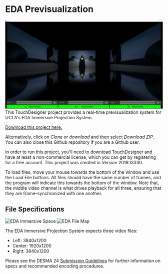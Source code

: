 # EDA Previsualization

<img src="data/screenshot.png" alt="EDA Previs Screenshot" width="600"/>
This TouchDesigner project provides a real-time previsualization system for UCLA's EDA Immersive Projection System.

[Download this project here.](https://github.com/L05/EdaPrevis/archive/master.zip)

Alternatively, click on *Clone or download* and then select *Download ZIP*. You can also close this Github repository if you are a Github user.

In order to run this project, you'll need to [download TouchDesigner](https://www.derivative.ca/099/Downloads/experimental.asp) and have at least a non-commercial license, which you can get by registering for a free account. This project was created in Version 2019.13330.

To load files, move your mouse towards the bottom of the window and use the Load File buttons. All files should have the same number of frames, and the program will indicate this towards the bottom of the window. Note that, the middle video channel is what drives playback for all three, ensuring that they are frame-synchronized with one another.

## File Specifications
<img src="http://classes.dma.ucla.edu/Spring19/24/wp-content/uploads/EDA01-1024x410.png" alt="EDA Immersive Space" width="600"/>
<img src="http://classes.dma.ucla.edu/Spring19/24/wp-content/uploads/EDA02-1024x129.png" alt="EDA File Map" width="600"/>

The EDA Immersive Projection System expects three video files:
* Left: 3840x1200
* Center: 1920x1200
* Right: 3840x1200

Please see the DESMA 24 [Submission Guidelines](http://classes.dma.ucla.edu/Spring19/24/index.php/submission-guidelines/) for further information on specs and recommended encoding procedures.
